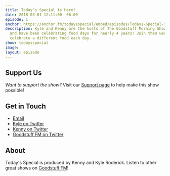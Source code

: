 ```yaml
---
title: Today's Special is Here!
date: 2018-03-01 12:11:00 -06:00
episode: 1
anchor: https://anchor.fm/todaysspecial/embed/episodes/Todays-Special-is-Here-e14la7/a-a2ifai
description: Kyle and Kenny are the hosts of The Goodstuff Morning Show on Goodstuff.fm
  and have been celebrating food days for nearly 4 years! Join them weekdays as they
  celebrate a different food each day.
show: todaysspecial
image: 
layout: episode
---
```


## Support Us
*Want to support the show?* Visit our [Support page](https://goodstuff.fm/support) to help make this show possible!

## Get in Touch
* [Email](mailto:kyle@goodstuff.fm)
* [Kyle on Twitter](http://twitter.com/dogburps)
* [Kenny on Twitter](http://twitter.com/pizzarobotics)
* [Goodstuff.FM on Twitter](http://twitter.com/goodstufffm)

## About
Today's Special is produced by Kenny and Kyle Roderick. Listen to other great shows on [Goodstuff.FM](http://goodstuff.fm/shows)!
